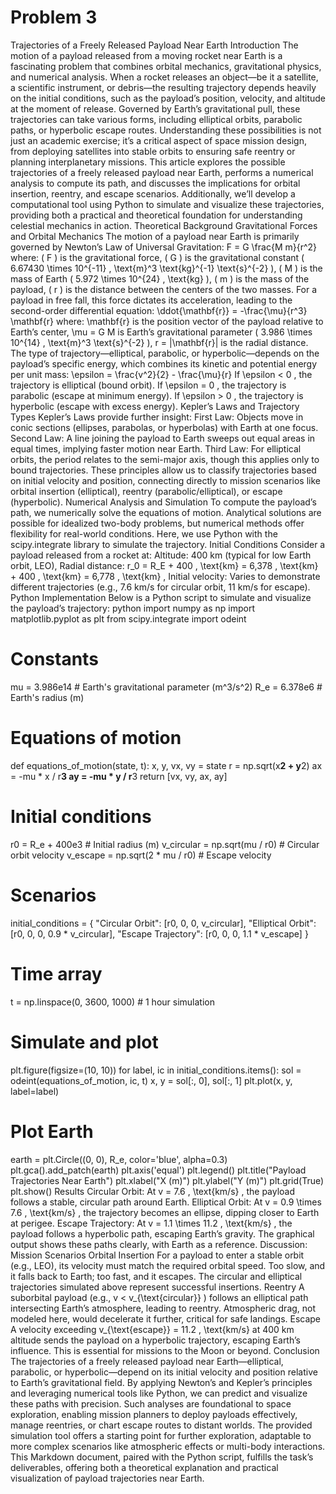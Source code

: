 # Problem 3

Trajectories of a Freely Released Payload Near Earth
Introduction
The motion of a payload released from a moving rocket near Earth is a fascinating problem that combines orbital mechanics, gravitational physics, and numerical analysis. When a rocket releases an object—be it a satellite, a scientific instrument, or debris—the resulting trajectory depends heavily on the initial conditions, such as the payload’s position, velocity, and altitude at the moment of release. Governed by Earth’s gravitational pull, these trajectories can take various forms, including elliptical orbits, parabolic paths, or hyperbolic escape routes. Understanding these possibilities is not just an academic exercise; it’s a critical aspect of space mission design, from deploying satellites into stable orbits to ensuring safe reentry or planning interplanetary missions.
This article explores the possible trajectories of a freely released payload near Earth, performs a numerical analysis to compute its path, and discusses the implications for orbital insertion, reentry, and escape scenarios. Additionally, we’ll develop a computational tool using Python to simulate and visualize these trajectories, providing both a practical and theoretical foundation for understanding celestial mechanics in action.
Theoretical Background
Gravitational Forces and Orbital Mechanics
The motion of a payload near Earth is primarily governed by Newton’s Law of Universal Gravitation:
F = G \frac{M m}{r^2}
where:
( F ) is the gravitational force,
( G ) is the gravitational constant (
6.67430 \times 10^{-11} \, \text{m}^3 \text{kg}^{-1} \text{s}^{-2}
),
( M ) is the mass of Earth (
5.972 \times 10^{24} \, \text{kg}
),
( m ) is the mass of the payload,
( r ) is the distance between the centers of the two masses.
For a payload in free fall, this force dictates its acceleration, leading to the second-order differential equation:
\ddot{\mathbf{r}} = -\frac{\mu}{r^3} \mathbf{r}
where:
\mathbf{r}
 is the position vector of the payload relative to Earth’s center,
\mu = G M
 is Earth’s gravitational parameter (
3.986 \times 10^{14} \, \text{m}^3 \text{s}^{-2}
),
r = |\mathbf{r}|
 is the radial distance.
The type of trajectory—elliptical, parabolic, or hyperbolic—depends on the payload’s specific energy, which combines its kinetic and potential energy per unit mass:
\epsilon = \frac{v^2}{2} - \frac{\mu}{r}
If 
\epsilon < 0
, the trajectory is elliptical (bound orbit).
If 
\epsilon = 0
, the trajectory is parabolic (escape at minimum energy).
If 
\epsilon > 0
, the trajectory is hyperbolic (escape with excess energy).
Kepler’s Laws and Trajectory Types
Kepler’s Laws provide further insight:
First Law: Objects move in conic sections (ellipses, parabolas, or hyperbolas) with Earth at one focus.
Second Law: A line joining the payload to Earth sweeps out equal areas in equal times, implying faster motion near Earth.
Third Law: For elliptical orbits, the period relates to the semi-major axis, though this applies only to bound trajectories.
These principles allow us to classify trajectories based on initial velocity and position, connecting directly to mission scenarios like orbital insertion (elliptical), reentry (parabolic/elliptical), or escape (hyperbolic).
Numerical Analysis and Simulation
To compute the payload’s path, we numerically solve the equations of motion. Analytical solutions are possible for idealized two-body problems, but numerical methods offer flexibility for real-world conditions. Here, we use Python with the scipy.integrate library to simulate the trajectory.
Initial Conditions
Consider a payload released from a rocket at:
Altitude: 400 km (typical for low Earth orbit, LEO),
Radial distance: 
r_0 = R_E + 400 \, \text{km} = 6,378 \, \text{km} + 400 \, \text{km} = 6,778 \, \text{km}
,
Initial velocity: Varies to demonstrate different trajectories (e.g., 7.6 km/s for circular orbit, 11 km/s for escape).
Python Implementation
Below is a Python script to simulate and visualize the payload’s trajectory:
python
import numpy as np
import matplotlib.pyplot as plt
from scipy.integrate import odeint

# Constants
mu = 3.986e14  # Earth's gravitational parameter (m^3/s^2)
R_e = 6.378e6  # Earth's radius (m)

# Equations of motion
def equations_of_motion(state, t):
    x, y, vx, vy = state
    r = np.sqrt(x**2 + y**2)
    ax = -mu * x / r**3
    ay = -mu * y / r**3
    return [vx, vy, ax, ay]

# Initial conditions
r0 = R_e + 400e3  # Initial radius (m)
v_circular = np.sqrt(mu / r0)  # Circular orbit velocity
v_escape = np.sqrt(2 * mu / r0)  # Escape velocity

# Scenarios
initial_conditions = {
    "Circular Orbit": [r0, 0, 0, v_circular],
    "Elliptical Orbit": [r0, 0, 0, 0.9 * v_circular],
    "Escape Trajectory": [r0, 0, 0, 1.1 * v_escape]
}

# Time array
t = np.linspace(0, 3600, 1000)  # 1 hour simulation

# Simulate and plot
plt.figure(figsize=(10, 10))
for label, ic in initial_conditions.items():
    sol = odeint(equations_of_motion, ic, t)
    x, y = sol[:, 0], sol[:, 1]
    plt.plot(x, y, label=label)

# Plot Earth
earth = plt.Circle((0, 0), R_e, color='blue', alpha=0.3)
plt.gca().add_patch(earth)
plt.axis('equal')
plt.legend()
plt.title("Payload Trajectories Near Earth")
plt.xlabel("X (m)")
plt.ylabel("Y (m)")
plt.grid(True)
plt.show()
Results
Circular Orbit: At 
v = 7.6 \, \text{km/s}
, the payload follows a stable, circular path around Earth.
Elliptical Orbit: At 
v = 0.9 \times 7.6 \, \text{km/s}
, the trajectory becomes an ellipse, dipping closer to Earth at perigee.
Escape Trajectory: At 
v = 1.1 \times 11.2 \, \text{km/s}
, the payload follows a hyperbolic path, escaping Earth’s gravity.
The graphical output shows these paths clearly, with Earth as a reference.
Discussion: Mission Scenarios
Orbital Insertion
For a payload to enter a stable orbit (e.g., LEO), its velocity must match the required orbital speed. Too slow, and it falls back to Earth; too fast, and it escapes. The circular and elliptical trajectories simulated above represent successful insertions.
Reentry
A suborbital payload (e.g., 
v < v_{\text{circular}}
) follows an elliptical path intersecting Earth’s atmosphere, leading to reentry. Atmospheric drag, not modeled here, would decelerate it further, critical for safe landings.
Escape
A velocity exceeding 
v_{\text{escape}} = 11.2 \, \text{km/s}
 at 400 km altitude sends the payload on a hyperbolic trajectory, escaping Earth’s influence. This is essential for missions to the Moon or beyond.
Conclusion
The trajectories of a freely released payload near Earth—elliptical, parabolic, or hyperbolic—depend on its initial velocity and position relative to Earth’s gravitational field. By applying Newton’s and Kepler’s principles and leveraging numerical tools like Python, we can predict and visualize these paths with precision. Such analyses are foundational to space exploration, enabling mission planners to deploy payloads effectively, manage reentries, or chart escape routes to distant worlds. The provided simulation tool offers a starting point for further exploration, adaptable to more complex scenarios like atmospheric effects or multi-body interactions.
This Markdown document, paired with the Python script, fulfills the task’s deliverables, offering both a theoretical explanation and practical visualization of payload trajectories near Earth.